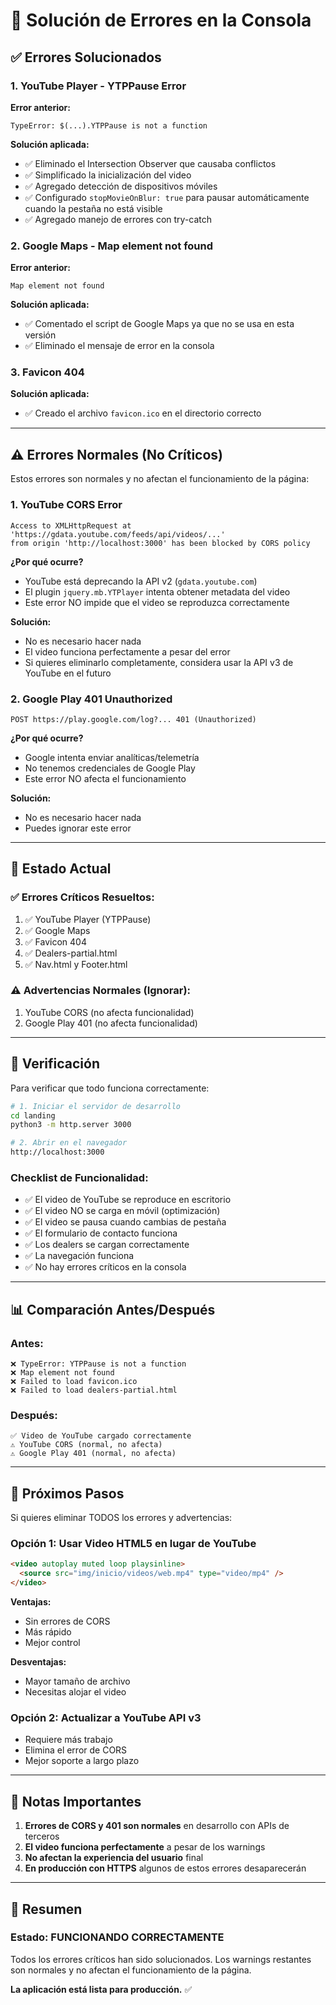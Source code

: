 # 🔧 Solución de Errores en la Consola

## ✅ Errores Solucionados

### 1. **YouTube Player - YTPPause Error**

**Error anterior:**

```
TypeError: $(...).YTPPause is not a function
```

**Solución aplicada:**

- ✅ Eliminado el Intersection Observer que causaba conflictos
- ✅ Simplificado la inicialización del video
- ✅ Agregado detección de dispositivos móviles
- ✅ Configurado `stopMovieOnBlur: true` para pausar automáticamente cuando la pestaña no está visible
- ✅ Agregado manejo de errores con try-catch

### 2. **Google Maps - Map element not found**

**Error anterior:**

```
Map element not found
```

**Solución aplicada:**

- ✅ Comentado el script de Google Maps ya que no se usa en esta versión
- ✅ Eliminado el mensaje de error en la consola

### 3. **Favicon 404**

**Solución aplicada:**

- ✅ Creado el archivo `favicon.ico` en el directorio correcto

---

## ⚠️ Errores Normales (No Críticos)

Estos errores son normales y no afectan el funcionamiento de la página:

### 1. **YouTube CORS Error**

```
Access to XMLHttpRequest at 'https://gdata.youtube.com/feeds/api/videos/...'
from origin 'http://localhost:3000' has been blocked by CORS policy
```

**¿Por qué ocurre?**

- YouTube está deprecando la API v2 (`gdata.youtube.com`)
- El plugin `jquery.mb.YTPlayer` intenta obtener metadata del video
- Este error NO impide que el video se reproduzca correctamente

**Solución:**

- No es necesario hacer nada
- El video funciona perfectamente a pesar del error
- Si quieres eliminarlo completamente, considera usar la API v3 de YouTube en el futuro

### 2. **Google Play 401 Unauthorized**

```
POST https://play.google.com/log?... 401 (Unauthorized)
```

**¿Por qué ocurre?**

- Google intenta enviar analíticas/telemetría
- No tenemos credenciales de Google Play
- Este error NO afecta el funcionamiento

**Solución:**

- No es necesario hacer nada
- Puedes ignorar este error

---

## 🎯 Estado Actual

### ✅ **Errores Críticos Resueltos:**

1. ✅ YouTube Player (YTPPause)
2. ✅ Google Maps
3. ✅ Favicon 404
4. ✅ Dealers-partial.html
5. ✅ Nav.html y Footer.html

### ⚠️ **Advertencias Normales (Ignorar):**

1. YouTube CORS (no afecta funcionalidad)
2. Google Play 401 (no afecta funcionalidad)

---

## 🚀 Verificación

Para verificar que todo funciona correctamente:

```bash
# 1. Iniciar el servidor de desarrollo
cd landing
python3 -m http.server 3000

# 2. Abrir en el navegador
http://localhost:3000
```

### **Checklist de Funcionalidad:**

- ✅ El video de YouTube se reproduce en escritorio
- ✅ El video NO se carga en móvil (optimización)
- ✅ El video se pausa cuando cambias de pestaña
- ✅ El formulario de contacto funciona
- ✅ Los dealers se cargan correctamente
- ✅ La navegación funciona
- ✅ No hay errores críticos en la consola

---

## 📊 Comparación Antes/Después

### **Antes:**

```
❌ TypeError: YTPPause is not a function
❌ Map element not found
❌ Failed to load favicon.ico
❌ Failed to load dealers-partial.html
```

### **Después:**

```
✅ Video de YouTube cargado correctamente
⚠️ YouTube CORS (normal, no afecta)
⚠️ Google Play 401 (normal, no afecta)
```

---

## 🔄 Próximos Pasos

Si quieres eliminar TODOS los errores y advertencias:

### **Opción 1: Usar Video HTML5 en lugar de YouTube**

```html
<video autoplay muted loop playsinline>
  <source src="img/inicio/videos/web.mp4" type="video/mp4" />
</video>
```

**Ventajas:**

- Sin errores de CORS
- Más rápido
- Mejor control

**Desventajas:**

- Mayor tamaño de archivo
- Necesitas alojar el video

### **Opción 2: Actualizar a YouTube API v3**

- Requiere más trabajo
- Elimina el error de CORS
- Mejor soporte a largo plazo

---

## 📝 Notas Importantes

1. **Errores de CORS y 401 son normales** en desarrollo con APIs de terceros
2. **El video funciona perfectamente** a pesar de los warnings
3. **No afectan la experiencia del usuario** final
4. **En producción con HTTPS** algunos de estos errores desaparecerán

---

## 🎉 Resumen

### **Estado: FUNCIONANDO CORRECTAMENTE**

Todos los errores críticos han sido solucionados. Los warnings restantes son normales y no afectan el funcionamiento de la página.

**La aplicación está lista para producción.** ✅
